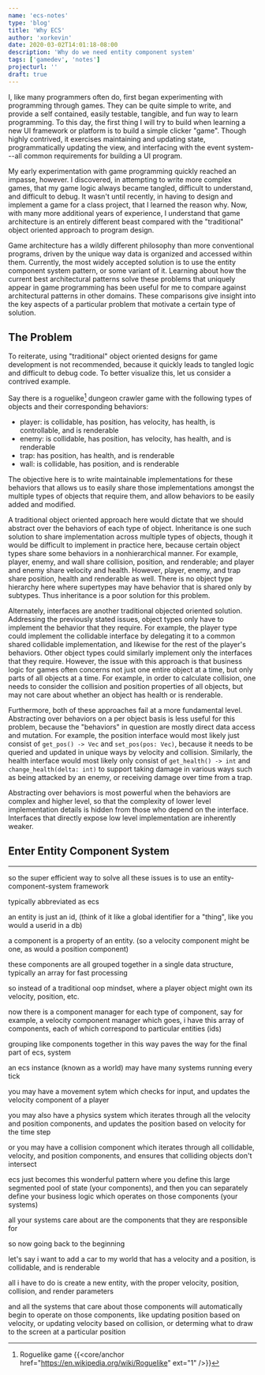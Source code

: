 ```yaml
---
name: 'ecs-notes'
type: 'blog'
title: 'Why ECS'
author: 'xorkevin'
date: 2020-03-02T14:01:18-08:00
description: 'Why do we need entity component system'
tags: ['gamedev', 'notes']
projecturl: ''
draft: true
---
```


I, like many programmers often do, first began experimenting with programming
through games. They can be quite simple to write, and provide a self contained,
easily testable, tangible, and fun way to learn programming. To this day, the
first thing I will try to build when learning a new UI framework or platform is
to build a simple clicker "game". Though highly contrived, it exercises
maintaining and updating state, programmatically updating the view, and
interfacing with the event system---all common requirements for building a UI
program.

My early experimentation with game programming quickly reached an impasse,
however. I discovered, in attempting to write more complex games, that my game
logic always became tangled, difficult to understand, and difficult to debug.
It wasn't until recently, in having to design and implement a game for a class
project, that I learned the reason why. Now, with many more additional years of
experience, I understand that game architecture is an entirely different beast
compared with the "traditional" object oriented approach to program design.

Game architecture has a wildly different philosophy than more conventional
programs, driven by the unique way data is organized and accessed within them.
Currently, the most widely accepted solution is to use the entity component
system pattern, or some variant of it. Learning about how the current best
architectural patterns solve these problems that uniquely appear in game
programming has been useful for me to compare against architectural patterns in
other domains. These comparisons give insight into the key aspects of a
particular problem that motivate a certain type of solution.

## The Problem

To reiterate, using "traditional" object oriented designs for game development
is not recommended, because it quickly leads to tangled logic and difficult to
debug code. To better visualize this, let us consider a contrived example.

Say there is a roguelike[^roguelike] dungeon crawler game with the following
types of objects and their corresponding behaviors:

- player: is collidable, has position, has velocity, has health, is
  controllable, and is renderable
- enemy: is collidable, has position, has velocity, has health, and is
  renderable
- trap: has position, has health, and is renderable
- wall: is collidable, has position, and is renderable

The objective here is to write maintainable implementations for these behaviors
that allows us to easily share those implementations amongst the multiple types
of objects that require them, and allow behaviors to be easily added and
modified.

[^roguelike]: Roguelike game {{<core/anchor href="https://en.wikipedia.org/wiki/Roguelike" ext="1" />}}

A traditional object oriented approach here would dictate that we should
abstract over the behaviors of each type of object. Inheritance is one such
solution to share implementation across multiple types of objects, though it
would be difficult to implement in practice here, because certain object types
share some behaviors in a nonhierarchical manner. For example, player, enemy,
and wall share collision, position, and renderable; and player and enemy share
velocity and health. However, player, enemy, and trap share position, health
and renderable as well. There is no object type hierarchy here where supertypes
may have behavior that is shared only by subtypes. Thus inheritance is a poor
solution for this problem.

Alternately, interfaces are another traditional objected oriented solution.
Addressing the previously stated issues, object types only have to implement
the behavior that they require. For example, the player type could implement
the collidable interface by delegating it to a common shared collidable
implementation, and likewise for the rest of the player's behaviors. Other
object types could similarly implement only the interfaces that they require.
However, the issue with this approach is that business logic for games often
concerns not just one entire object at a time, but only parts of all objects at
a time. For example, in order to calculate collision, one needs to consider the
collision and position properties of all objects, but may not care about
whether an object has health or is renderable.

Furthermore, both of these approaches fail at a more fundamental level.
Abstracting over behaviors on a per object basis is less useful for this
problem, because the "behaviors" in question are mostly direct data access and
mutation. For example, the position interface would most likely just consist of
`get_pos() -> Vec` and `set_pos(pos: Vec)`, because it needs to be queried and
updated in unique ways by velocity and collision. Similarly, the health
interface would most likely only consist of `get_health() -> int` and
`change_health(delta: int)` to support taking damage in various ways such as
being attacked by an enemy, or receiving damage over time from a trap.

Abstracting over behaviors is most powerful when the behaviors are complex and
higher level, so that the complexity of lower level implementation details is
hidden from those who depend on the interface. Interfaces that directly expose
low level implementation are inherently weaker.

## Enter Entity Component System

---

so the super efficient way to solve all these issues is to use an
entity-component-system framework

typically abbreviated as ecs

an entity is just an id, (think of it like a global identifier for a "thing",
like you would a userid in a db)

a component is a property of an entity. (so a velocity component might be one,
as would a position component)

these components are all grouped together in a single data structure, typically
an array for fast processing

so instead of a traditional oop mindset, where a player object might own its
velocity, position, etc.

now there is a component manager for each type of component, say for example, a
velocity component manager which goes, i have this array of components, each of
which correspond to particular entities (ids)

grouping like components together in this way paves the way for the final part
of ecs, system

an ecs instance (known as a world) may have many systems running every tick

you may have a movement sytem which checks for input, and updates the velocity
component of a player

you may also have a physics system which iterates through all the velocity and
position components, and updates the position based on velocity for the time
step

or you may have a collision component which iterates through all collidable,
velocity, and position components, and ensures that colliding objects don't
intersect

ecs just becomes this wonderful pattern where you define this large segmented
pool of state (your components), and then you can separately define your
business logic which operates on those components (your systems)

all your systems care about are the components that they are responsible for

so now going back to the beginning

let's say i want to add a car to my world that has a velocity and a position,
is collidable, and is renderable

all i have to do is create a new entity, with the proper velocity, position,
collision, and render parameters

and all the systems that care about those components will automatically begin
to operate on those components, like updating position based on velocity, or
updating velocity based on collision, or determing what to draw to the screen
at a particular position
